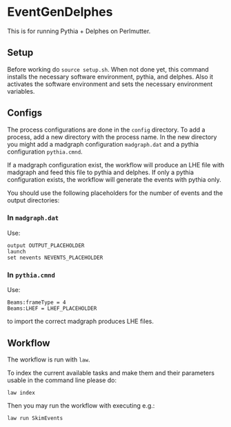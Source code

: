 # EventGenDelphes
This is for running Pythia + Delphes on Perlmutter.

## Setup
Before working do `source setup.sh`.
When not done yet, this command installs the necessary software environment, pythia, and delphes.
Also it activates the software environment and sets the necessary environment variables.

## Configs
The process configurations are done in the `config` directory.
To add a process, add a new directory with the process name.
In the new directory you might add a madgraph configuration `madgraph.dat` and a pythia configuration `pythia.cmnd`.

If a madgraph configuration exist, the workflow will produce an LHE file with madgraph and feed this file to pythia and delphes.
If only a pythia configuration exists, the workflow will generate the events with pythia only.

You should use the following placeholders for the number of events and the output directories:

### In `madgraph.dat`
Use:
```
output OUTPUT_PLACEHOLDER
launch
set nevents NEVENTS_PLACEHOLDER
```

### In `pythia.cmnd`
Use:
```
Beams:frameType = 4
Beams:LHEF = LHEF_PLACEHOLDER
```
to import the correct madgraph produces LHE files.

## Workflow
The workflow is run with `law`.

To index the current available tasks and make them and their parameters usable in the command line please do:
```
law index
```

Then you may run the workflow with executing e.g.:
```
law run SkimEvents
```